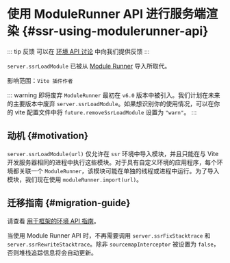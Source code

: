 # 使用 ModuleRunner API 进行服务端渲染 {#ssr-using-modulerunner-api}

::: tip 反馈
可以在 [环境 API 讨论](https://github.com/vitejs/vite/discussions/16358) 中向我们提供反馈
:::

`server.ssrLoadModule` 已被从 [Module Runner](/guide/api-environment#modulerunner) 导入所取代。

影响范围：`Vite 插件作者`

::: warning 即将废弃
`ModuleRunner` 最初在 `v6.0` 版本中被引入。我们计划在未来的主要版本中废弃 `server.ssrLoadModule`。如果想识别你的使用情况，可以在你的 vite 配置文件中将 `future.removeSsrLoadModule` 设置为 `"warn"`。
:::

## 动机 {#motivation}

`server.ssrLoadModule(url)` 仅允许在 `ssr` 环境中导入模块，并且只能在与 Vite 开发服务器相同的进程中执行这些模块。对于具有自定义环境的应用程序，每个环境都关联一个 `ModuleRunner`，该模块可能在单独的线程或进程中运行。为了导入模块，我们现在使用 `moduleRunner.import(url)`。

## 迁移指南 {#migration-guide}

请查看 [用于框架的环境 API 指南](../guide/api-environment-frameworks.md)。

当使用 Module Runner API 时，不再需要调用 `server.ssrFixStacktrace` 和 `server.ssrRewriteStacktrace`。除非 `sourcemapInterceptor` 被设置为 `false`，否则堆栈追踪信息将会自动更新。
